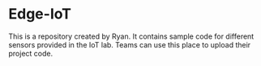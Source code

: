 # Edge-IoT

This is a repository created by Ryan. It contains sample code for different sensors provided in the IoT lab. Teams can use this place to upload their project code.
